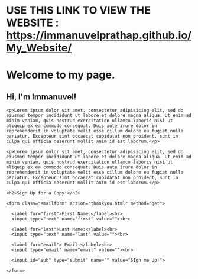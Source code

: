 # USE THIS LINK TO VIEW THE WEBSITE : https://immanuvelprathap.github.io/My_Website/

<html lang="en" dir="ltr">
  <head>
    <meta charset="utf-8">
    <link href="https://fonts.googleapis.com/css2?family=Anton&family=Open+Sans:wght@700&family=Rowdies&family=Shadows+Into+Light&display=swap" rel="stylesheet">
    <link rel="stylesheet" href="mywebsite.css">
    <title>I was just Blank pages in your Book!</title>
  </head>
  <body>
    <h1>Welcome to my page.</h1>
    <h2>Hi, I'm Immanuvel!</h2>

    <p>Lorem ipsum dolor sit amet, consectetur adipisicing elit, sed do eiusmod tempor incididunt ut labore et dolore magna aliqua. Ut enim ad minim veniam, quis nostrud exercitation ullamco laboris nisi ut aliquip ex ea commodo consequat. Duis aute irure dolor in reprehenderit in voluptate velit esse cillum dolore eu fugiat nulla pariatur. Excepteur sint occaecat cupidatat non proident, sunt in culpa qui officia deserunt mollit anim id est laborum.</p>

    <p>Lorem ipsum dolor sit amet, consectetur adipisicing elit, sed do eiusmod tempor incididunt ut labore et dolore magna aliqua. Ut enim ad minim veniam, quis nostrud exercitation ullamco laboris nisi ut aliquip ex ea commodo consequat. Duis aute irure dolor in reprehenderit in voluptate velit esse cillum dolore eu fugiat nulla pariatur. Excepteur sint occaecat cupidatat non proident, sunt in culpa qui officia deserunt mollit anim id est laborum.</p>

    <h2>Sign Up for a Copy!</h2>

    <form class="emailform" action="thankyou.html" method="get">

      <label for="first">First Name:</label><br>
      <input type="text" name="first" value=""><br>

      <label for="last">Last Name:</label><br>
      <input type="text" name="last" value=""><br>

      <label for="email"> Email:</label><br>
      <input type="email" name="email" value=""><br>

      <input id="sub" type="submit" name="" value="SIgn me Up!">

    </form>

  </body>
</html>

